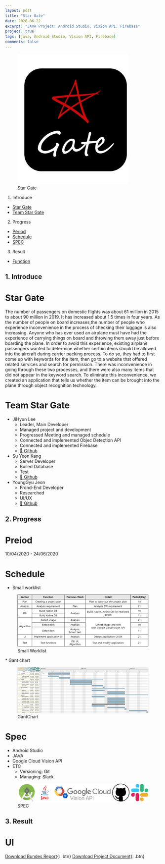 ```yaml
---
layout: post
title: "Star Gate"
date: 2020-06-22
excerpt: "JAVA Project: Android Studio, Vision API, Firebase"
project: true
tags: [java, Android Studio, Vision API, Firebase]
comments: false
---
```


  <figure>
	  <img src="/assets/img/posts/star_gate/StarGate_logo.png">
	<figcaption>Star Gate</figcaption>
  </figure>

1. Introduce
  * [Star Gate](#star-gate)
  * [Team Star Gate](#team-star-gate)
2. Progress
  * [Period](#period)
  * [Schedule](#schedule)
  * [SPEC](#spec)
3. Result
  * [Function](#function)


## 1. Introduce

# Star Gate
The number of passengers on domestic flights was about 61 million in 2015 to about 90 million in 2019. It has increased about 1.5 times in four years. As the number of people on board increases,the number of people who experience inconvenience in the process of checking their luggage is also increasing. Anyone who has ever used an airplane must have had the experience of carrying things on board and throwing them away just before boarding the plane. In order to avoid this experience, existing airplane passengers wanted to determine whether certain items should be allowed into the aircraft during carrier packing process. To do so, they had to first come up with keywords for the item, then go to a website that offered related services and search for permission. There was inconvenience in going through these two processes, and there were also many items that did not appear in the keyword search. To eliminate this inconvenience, we created an application that tells us whether the item can be brought into the plane through object recognition technology.

# Team Star Gate
  * JiHyun Lee
    - Leader, Main Developer
    - Managed project and development
    - Progressed Meeting and managed schedule
    - Connected and implemented Objec Detection API
    - Connected and implemented Firebase
    - <a href="https://github.com/leehuhlee">🔗 Github</a>
  * Su Yeon Kang
    - Server Developer
    - Builed Database
    - Test
    - <a href="https://github.com/xjubep">🔗 Github</a>  
  * YoungGyu Jeon
    - Frond-End Developer
    - Researched
    - UI/UX
    - <a href="https://github.com/Jeon-YoungGyu">🔗 Github</a>


## 2. Progress

# Preiod
10/04/2020 - 24/06/2020

# Schedule
  * Small worklist
  <figure>
	  <img src="/assets/img/posts/star_gate/SmallWorklist.png">
  <figcaption>Small Worklist</figcaption>
  </figure>
  * Gant chart
  <figure>
	  <img src="/assets/img/posts/star_gate/GantChart.png">
  <figcaption>GantChart</figcaption>
  </figure>

# Spec
  * Android Studio
  * JAVA
  * Google Cloud Vision API
  * ETC
    - Versioning: Git
    - Managing: Slack
  <figure>
	  <img src="/assets/img/posts/star_gate/SPEC.png">
  <figcaption>SPEC</figcaption>
  </figure>
  

## 3. Result

# UI
  

[Download Bundes Report](https://github.com/leehuhlee/Capstone-Design-II){: .btn}
[Download Project Document](https://leehuhlee.github.io/assets/pdf/StarGate.pdf){: .btn}
